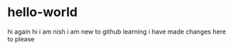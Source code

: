 # hello-world
hi again
hi i am nish
i am new to github
learning
i have made changes here to 
please 
